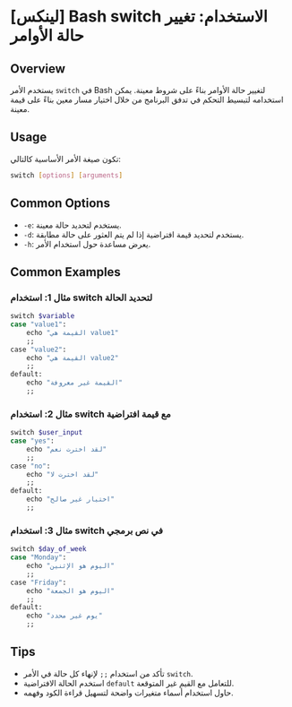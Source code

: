 # [لينكس] Bash switch الاستخدام: تغيير حالة الأوامر

## Overview
يستخدم الأمر `switch` في Bash لتغيير حالة الأوامر بناءً على شروط معينة. يمكن استخدامه لتبسيط التحكم في تدفق البرنامج من خلال اختيار مسار معين بناءً على قيمة معينة.

## Usage
تكون صيغة الأمر الأساسية كالتالي:
```bash
switch [options] [arguments]
```

## Common Options
- `-e`: يستخدم لتحديد حالة معينة.
- `-d`: يستخدم لتحديد قيمة افتراضية إذا لم يتم العثور على حالة مطابقة.
- `-h`: يعرض مساعدة حول استخدام الأمر.

## Common Examples
### مثال 1: استخدام switch لتحديد الحالة
```bash
switch $variable
case "value1":
    echo "القيمة هي value1"
    ;;
case "value2":
    echo "القيمة هي value2"
    ;;
default:
    echo "القيمة غير معروفة"
    ;;
```

### مثال 2: استخدام switch مع قيمة افتراضية
```bash
switch $user_input
case "yes":
    echo "لقد اخترت نعم"
    ;;
case "no":
    echo "لقد اخترت لا"
    ;;
default:
    echo "اختيار غير صالح"
    ;;
```

### مثال 3: استخدام switch في نص برمجي
```bash
switch $day_of_week
case "Monday":
    echo "اليوم هو الإثنين"
    ;;
case "Friday":
    echo "اليوم هو الجمعة"
    ;;
default:
    echo "يوم غير محدد"
    ;;
```

## Tips
- تأكد من استخدام `;;` لإنهاء كل حالة في الأمر `switch`.
- استخدم الحالة الافتراضية `default` للتعامل مع القيم غير المتوقعة.
- حاول استخدام أسماء متغيرات واضحة لتسهيل قراءة الكود وفهمه.